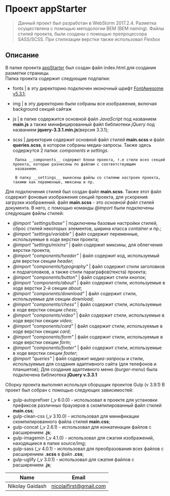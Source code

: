 # Проект appStarter
 > Данный проект был разработан в WebStorm 2017.2.4. Разметка осуществлена с помощью методологии BEM (BEM naming).
> Файлы стилей проекта, были созданы с помощью препроцессора SASS/SCSS. При стилизации верстки также использовал _Flexbox_
 ## Описание
 В папке проекта [appStarter](https://github.com/nicolajfirst/gulp_projects/tree/master/appStarter)
был создан файл index.html для создания разметки страницы.  
 Папка проекта содержит следующие подпапки:
 * fonts | в эту директорию подключен иконочный шрифт [FontAwesome v5.3.1](https://fontawesome.com/icons?d=gallery);
 * img | в эту директорию были собраны все изображения, включая background секций сайтаж
 * js | в папке содержится основной файл _JavaScript_ под названием __main.js__ а также минифицированный файл библиотеки _jQuery_ под 
        названием __jquery-3.3.1.min.js__(версия 3.3.1);
        
* scss | директория содержит основной файл стилей __main.scss__ и файл __queries.scss__, в котором собраны медиа-запросы. 
         Также здесь содержутся 2 папки: _components_ и _settings_.
         
       Папка __components__ содержит блоки проекта, т.е стили всех секций проекта, которые разнесены по файлам с соответствующим 
       названием.
       
       В папку __settings__ вынесены файлы со стилями настроек проекта, такими как переменные, миксины и пр.
        
Для подключения стилей был создан файл __main.scss__. Также этот файл содержит фоновые изображения секций проекта, для ускорения загрузки 
изображений. 
 файл __main.scss__ - это _основной файл_ стилей документа. В него,  с помощью команды _@import_ были подключены следующие файлы стилей:
 * _@import "settings/base"_ | подключены базовые настройки стилей, сброс стилей некоторых элементов, ширина класса _container_ и пр.;
* _@import "settings/variable"_ | файл содержит переменные, используемые в ходе верстки проекта;
* _@import "settings/mixins"_ | файл содержит миксины, для облегчения верстки проекта;
 * _@import "components/header"_ | файл содержит код, используемый для верстки секции _header_; 
* _@import "components/typography"_ | файл содержит стили заголовков и подзаголовков, а также стили параграфов(текста) проекта;
* _@import "components/button"_ | файл содержит стили кнопок;
* _@import "components/about"_ | файл содержит стили, используемые в ходе верстки 2-й секции _about_; 
* _@import "components/download"_ | файл содержит стили, используемые для секции _download_;
* _@import "components/chess"_ | файл содержит стили, используемые в ходе верстки секции _chess_;
* _@import "components/video"_ | файл содержит стили, используемые в ходе верстки секции _video_;
* _@import "components/card"_ | файл содержит стили, используемые в ходе верстки секции _card_;
* _@import "components/form"_ | файл содержит стили, используемые в ходе верстки секции _form_;
* _@import "components/footer"_ | файл содержит стили, используемые в ходе верстки секции _footer_;
 * _@import "queries"_ | файл содержит _медиа-запросы_ и стили, используемые для создания адаптивного сайта (для телефонов и планшетов);
 Для создания адаптивного меню (_burger-menu_) была подключена библиотека __jQuery v.3.3.1__ 
 
 Сборку проекта выполнял используя сборшщик проектов Gulp (v 3.9.1)
 В проект был собран с помощью следующих зависимостей:
 
 * gulp-autoprefixer (_v 6.0.0) - использовал в проекте для установки префиксов различных браузеров в скомпилированный файл стилей __main.css__;
 * gulp-clean-css (_v 3.10.0) - использовал для минификации скомпилированного файла стилей __main.css__;
 * gulp-concat (_v 2.6.1) - использовал для конкатинации файлов с расширением __.js__;
 * gulp-imagemin (_v 4.1.0) - использовал для сжатия изображений, находящиеся в папке _source/img_;
 * gulp-sass (_v 4.0.1) - использовал для преобразования всех файлов с расширением __.scss__ в файл __.css__;
 * gulp-uglify (_v 3.0.1) - использовал для сжатия файлов с расширением __.js__;
 
| Name              | Email                  |
| ---------------   | --------------         |
| Nikolay Gaidash   | nicolajfirst@gmail.com |
